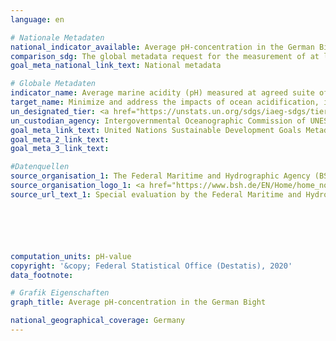 ```yaml
---
language: en

# Nationale Metadaten
national_indicator_available: Average pH-concentration in the German Bight
comparison_sdg: The global metadata request for the measurement of at least two of four defined parameters. This time series only depicts the average pH-concentration.
goal_meta_national_link_text: National metadata

# Globale Metadaten
indicator_name: Average marine acidity (pH) measured at agreed suite of representative sampling stations
target_name: Minimize and address the impacts of ocean acidification, including through enhanced scientific cooperation at all levels
un_designated_tier: <a href="https://unstats.un.org/sdgs/iaeg-sdgs/tier-classification/" title="Click here for more information on the UN tier classification.">Tier II</a>
un_custodian_agency: Intergovernmental Oceanographic Commission of UNESCO (IOC-UNESCO)
goal_meta_link_text: United Nations Sustainable Development Goals Metadata
goal_meta_2_link_text: 
goal_meta_3_link_text: 

#Datenquellen
source_organisation_1: The Federal Maritime and Hydrographic Agency (BSH)
source_organisation_logo_1: <a href="https://www.bsh.de/EN/Home/home_node.htm"><img src="https://g205sdgs.github.io/sdg-indicators/public/OrgImgEn/bsh.png" alt="Logo bsh" style="height:60px; width:148px" /></a>
source_url_text_1: Special evaluation by the Federal Maritime and Hydrographic Agency (BSH)






computation_units: pH-value
copyright: '&copy; Federal Statistical Office (Destatis), 2020'
data_footnote: 

# Grafik Eigenschaften
graph_title: Average pH-concentration in the German Bight

national_geographical_coverage: Germany
---
```


<span></span>
